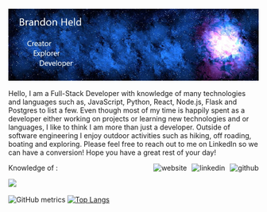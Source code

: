 ![Header](https://github.com/brandonheld/brandonheld/blob/main/githubprofile.jpg)

Hello,
I am a Full-Stack Developer with knowledge of many technologies and languages such as, JavaScript, Python, React, Node.js, Flask and Postgres to list a few. Even though most of my time is happily spent as a developer either working on projects or learning new technologies and or languages, I like to think I am more than just a developer. Outside of software engineering I enjoy outdoor activities such as hiking, off roading, boating and exploring. Please feel free to reach out to me on LinkedIn so we can have a conversion! Hope you have a great rest of your day!

[<img align="right"  src='https://cdn.jsdelivr.net/npm/simple-icons@3.0.1/icons/github.svg' alt='github' height='40' style="padding-left: 10px">](https://github.com/brandonheld) [<img align="right" src='https://cdn.jsdelivr.net/npm/simple-icons@3.0.1/icons/linkedin.svg' alt='linkedin' height='40' style="padding-left: 10px">](https://www.linkedin.com/in/brandon-held12/)  [<img align="right" src='https://cdn.jsdelivr.net/npm/simple-icons@3.0.1/icons/icloud.svg' alt='website' height='40'>](https://brandonheld.dev) 

  
Knowledge of :

![](https://img.shields.io/badge/OS-Linux-informational?style=plastic&logo=Linux&logoColor=white)

![GitHub metrics](https://metrics.lecoq.io/brandonheld)   [![Top Langs](https://github-readme-stats.vercel.app/api/top-langs/?username=brandonheld)](https://github.com/anuraghazra/github-readme-stats)
